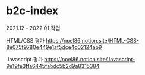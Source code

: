# b2c-index
2021.12 - 2022.01 작업

HTML/CSS 평가
https://noel86.notion.site/HTML-CSS-8e075f9780e449e1af5dce4c02124ab9

Javascript 평가
https://noel86.notion.site/Javascript-9e19fe3ffa6445fabdc5b2d9a8315384
